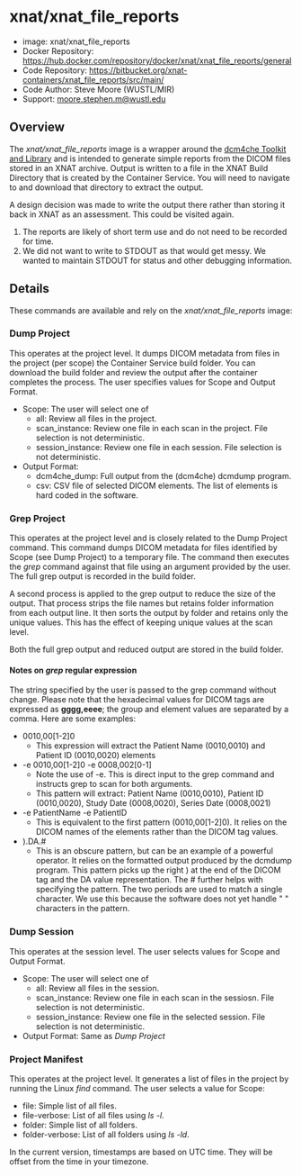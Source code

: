 # xnat/xnat_file_reports

- image: xnat/xnat_file_reports
- Docker Repository: https://hub.docker.com/repository/docker/xnat/xnat_file_reports/general
- Code Repository: https://bitbucket.org/xnat-containers/xnat_file_reports/src/main/
- Code Author: Steve Moore (WUSTL/MIR)
- Support: moore.stephen.m@wustl.edu


## Overview
The *xnat/xnat_file_reports* image is a wrapper around the
[dcm4che Toolkit and Library](https://web.dcm4che.org/dcm4che-library)
and is intended to generate simple reports from the DICOM files stored in an XNAT archive.
Output is written to a file in the XNAT Build Directory that is created by the Container Service.
You will need to navigate to and download that directory to extract the output.

A design decision was made to write the output there rather than storing it back in XNAT as an assessment.
This could be visited again.
1. The reports are likely of short term use and do not need to be recorded for time.
2. We did not want to write to STDOUT as that would get messy. We wanted to maintain STDOUT for status and other debugging information.

## Details

These commands are available and rely on the *xnat/xnat_file_reports* image:

### Dump Project
This operates at the project level.
It dumps DICOM metadata from files in the project (per scope) the Container Service build folder.
You can download the build folder and review the output after the container completes the process. 
The user specifies values for Scope and Output Format.

* Scope: The user will select one of
  * all: Review all files in the project.
  * scan_instance: Review one file in each scan in the project. File selection is not deterministic.
  * session_instance: Review one file in each session. File selection is not deterministic.
* Output Format:
  * dcm4che_dump: Full output from the (dcm4che) dcmdump program.
  * csv: CSV file of selected DICOM elements. The list of elements is hard coded in the software.

### Grep Project
This operates at the project level and is closely related to the Dump Project command.
This command dumps DICOM metadata for files identified by Scope (see Dump Project) to a temporary file.
The command then executes the *grep* command against that file using an argument provided by the user.
The full grep output is recorded in the build folder.

A second process is applied to the grep output to reduce the size of the output.
That process strips the file names but retains folder information from each output line.
It then sorts the output by folder and retains only the unique values.
This has the effect of keeping unique values at the scan level.

Both the full grep output and reduced output are stored in the build folder.

#### Notes on *grep* regular expression

The string specified by the user is passed to the grep command without change.
Please note that the hexadecimal values for DICOM tags are expressed as **gggg,eeee**; the group and element values are separated by a comma. Here are some examples:

 * 0010,00[1-2]0
   * This expression will extract the Patient Name (0010,0010) and Patient ID (0010,0020) elements
*  -e 0010,00[1-2]0 -e 0008,002[0-1]
   * Note the use of -e. This is direct input to the grep command and instructs grep to scan for both arguments.
   * This pattern will extract: Patient Name (0010,0010), Patient ID (0010,0020), Study Date (0008,0020), Series Date (0008,0021)
* -e PatientName -e PatientID
   * This is equivalent to the first pattern (0010,00[1-2]0). It relies on the DICOM names of the elements rather than the DICOM tag values.
* ).DA.#
   * This is an obscure pattern, but can be an example of a powerful operator. It relies on the formatted output produced by the dcmdump program. This pattern picks up the right ) at the end of the DICOM tag and the DA value representation. The # further helps with specifying the pattern. The two periods are used to match a single character. We use this because the software does not yet handle " " characters in the pattern.

### Dump Session
This operates at the session level. The user selects values for Scope and Output Format.

* Scope: The user will select one of
  * all: Review all files in the session.
  * scan_instance: Review one file in each scan in the sessiosn. File selection is not deterministic.
  * session_instance: Review one file in the selected session. File selection is not deterministic.
* Output Format: Same as *Dump Project*

### Project Manifest
This operates at the project level. It generates a list of files in the project by running the Linux *find* command. The user selects a value for Scope:

* file: Simple list of all files.
* file-verbose: List of all files using *ls -l*.
* folder: Simple list of all folders.
* folder-verbose: List of all folders using *ls -ld*.

In the current version, timestamps are based on UTC time. They will be offset from the time in your timezone.